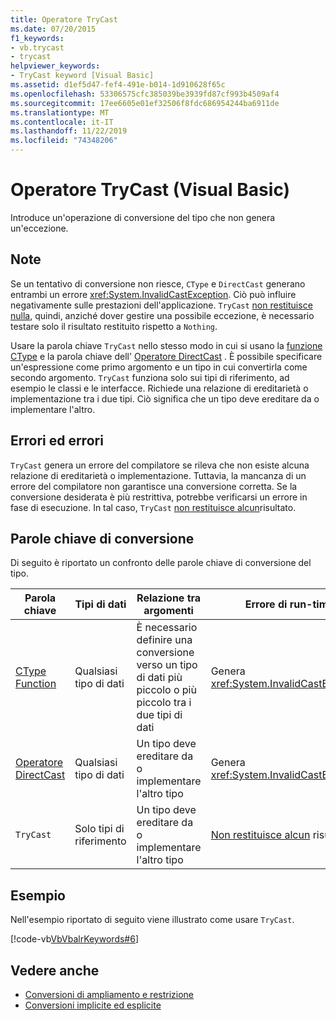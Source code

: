 ```yaml
---
title: Operatore TryCast
ms.date: 07/20/2015
f1_keywords:
- vb.trycast
- trycast
helpviewer_keywords:
- TryCast keyword [Visual Basic]
ms.assetid: d1ef5d47-fef4-491e-b014-1d910628f65c
ms.openlocfilehash: 53306575cfc385039be3939fd87cf993b4509af4
ms.sourcegitcommit: 17ee6605e01ef32506f8fdc686954244ba6911de
ms.translationtype: MT
ms.contentlocale: it-IT
ms.lasthandoff: 11/22/2019
ms.locfileid: "74348206"
---
```

# <a name="trycast-operator-visual-basic"></a>Operatore TryCast (Visual Basic)
Introduce un'operazione di conversione del tipo che non genera un'eccezione.  
  
## <a name="remarks"></a>Note  
 Se un tentativo di conversione non riesce, `CType` e `DirectCast` generano entrambi un errore <xref:System.InvalidCastException>. Ciò può influire negativamente sulle prestazioni dell'applicazione. `TryCast` [non restituisce nulla](../../../visual-basic/language-reference/nothing.md), quindi, anziché dover gestire una possibile eccezione, è necessario testare solo il risultato restituito rispetto a `Nothing`.  
  
 Usare la parola chiave `TryCast` nello stesso modo in cui si usano la [funzione CType](../../../visual-basic/language-reference/functions/ctype-function.md) e la parola chiave dell' [Operatore DirectCast](../../../visual-basic/language-reference/operators/directcast-operator.md) . È possibile specificare un'espressione come primo argomento e un tipo in cui convertirla come secondo argomento. `TryCast` funziona solo sui tipi di riferimento, ad esempio le classi e le interfacce. Richiede una relazione di ereditarietà o implementazione tra i due tipi. Ciò significa che un tipo deve ereditare da o implementare l'altro.  
  
## <a name="errors-and-failures"></a>Errori ed errori  
 `TryCast` genera un errore del compilatore se rileva che non esiste alcuna relazione di ereditarietà o implementazione. Tuttavia, la mancanza di un errore del compilatore non garantisce una conversione corretta. Se la conversione desiderata è più restrittiva, potrebbe verificarsi un errore in fase di esecuzione. In tal caso, `TryCast` [non restituisce alcun](../../../visual-basic/language-reference/nothing.md)risultato.  
  
## <a name="conversion-keywords"></a>Parole chiave di conversione  
 Di seguito è riportato un confronto delle parole chiave di conversione del tipo.  
  
|Parola chiave|Tipi di dati|Relazione tra argomenti|Errore di run-time|  
|---|---|---|---|  
|[CType Function](../../../visual-basic/language-reference/functions/ctype-function.md)|Qualsiasi tipo di dati|È necessario definire una conversione verso un tipo di dati più piccolo o più piccolo tra i due tipi di dati|Genera <xref:System.InvalidCastException>|  
|[Operatore DirectCast](../../../visual-basic/language-reference/operators/directcast-operator.md)|Qualsiasi tipo di dati|Un tipo deve ereditare da o implementare l'altro tipo|Genera <xref:System.InvalidCastException>|  
|`TryCast`|Solo tipi di riferimento|Un tipo deve ereditare da o implementare l'altro tipo|[Non restituisce alcun](../../../visual-basic/language-reference/nothing.md) risultato|  
  
## <a name="example"></a>Esempio  
 Nell'esempio riportato di seguito viene illustrato come usare `TryCast`.  
  
 [!code-vb[VbVbalrKeywords#6](~/samples/snippets/visualbasic/VS_Snippets_VBCSharp/VbVbalrKeywords/VB/Class1.vb#6)]  
  
## <a name="see-also"></a>Vedere anche

- [Conversioni di ampliamento e restrizione](../../../visual-basic/programming-guide/language-features/data-types/widening-and-narrowing-conversions.md)
- [Conversioni implicite ed esplicite](../../../visual-basic/programming-guide/language-features/data-types/implicit-and-explicit-conversions.md)

